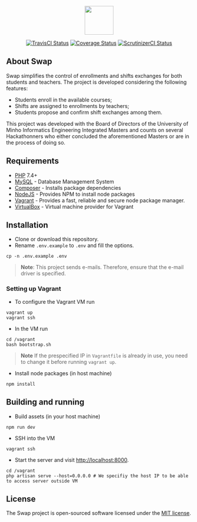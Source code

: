 <p align="center">
    <img src="http://i.imgur.com/EwYWc4Q.png" height="78">
</p>

<p align="center">
    <a href="https://travis-ci.org/Hackathonners/swap?branch=develop"><img src="https://travis-ci.org/Hackathonners/swap.svg?branch=develop" alt="TravisCI Status"></a>
    <a href='https://coveralls.io/github/Hackathonners/swap?branch=develop'><img src='https://coveralls.io/repos/github/Hackathonners/swap/badge.svg?branch=develop' alt='Coverage Status' /></a>
    <a href="https://scrutinizer-ci.com/g/Hackathonners/swap/"><img src="https://scrutinizer-ci.com/g/Hackathonners/swap/badges/quality-score.png" alt="ScrutinizerCI Status"></a>
</p>

## About Swap

Swap simplifies the control of enrollments and shifts exchanges for both students and teachers. The project is developed considering the following features:

- Students enroll in the available courses;
- Shifts are assigned to enrollments by teachers;
- Students propose and confirm shift exchanges among them.

This project was developed with the Board of Directors of the University of Minho Informatics Engineering Integrated Masters and counts on several Hackathonners who either concluded the aforementioned Masters or are in the process of doing so.

## Requirements

- [PHP](http://php.net/) 7.4+
- [MySQL](https://www.mysql.com/) - Database Management System
- [Composer](https://getcomposer.org/) - Installs package dependencies
- [NodeJS](https://nodejs.org/en/) - Provides NPM to install node packages
- [Vagrant](https://vagrantup.com) - Provides a fast, reliable and secure node package manager.
- [VirtualBox](https://www.virtualbox.org/) - Virtual machine provider for Vagrant

## Installation

- Clone or download this repository.
- Rename `.env.example` to `.env` and fill the options.

```
cp -n .env.example .env
```
> **Note**: This project sends e-mails. Therefore, ensure that the e-mail driver is specified.

### Setting up Vagrant

- To configure the Vagrant VM run

```
vagrant up
vagrant ssh
```

- In the VM run

```
cd /vagrant
bash bootstrap.sh
```

> **Note**
> If the prespecified IP in `Vagrantfile` is already in use, you need to change
> it before running `vagrant up`.

- Install node packages (in host machine)

```
npm install
```

## Building and running

- Build assets (in your host machine)

```
npm run dev
```

- SSH into the VM

```
vagrant ssh
```

- Start the server and visit <http://localhost:8000>.

```
cd /vagrant
php artisan serve --host=0.0.0.0 # We specifiy the host IP to be able to access server outside VM
```

## License

The Swap project is open-sourced software licensed under the [MIT license](http://opensource.org/licenses/MIT).
